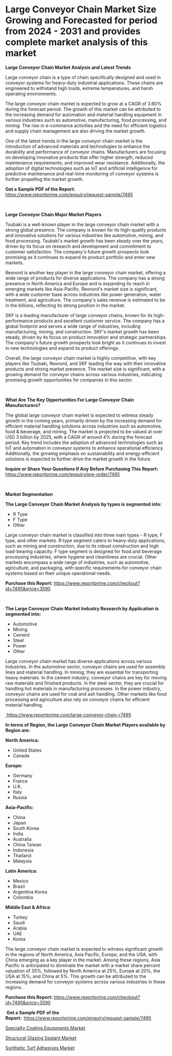 <p><h1>Large Conveyor Chain Market Size Growing and Forecasted for period from 2024 - 2031 and provides complete market analysis of this market</h1></p><p><strong>Large Conveyor Chain Market Analysis and Latest Trends</strong></p>
<p><p>Large conveyor chain is a type of chain specifically designed and used in conveyor systems for heavy-duty industrial applications. These chains are engineered to withstand high loads, extreme temperatures, and harsh operating environments.</p><p>The large conveyor chain market is expected to grow at a CAGR of 3.60% during the forecast period. The growth of this market can be attributed to the increasing demand for automation and material handling equipment in various industries such as automotive, manufacturing, food processing, and mining. The rise in e-commerce activities and the need for efficient logistics and supply chain management are also driving the market growth.</p><p>One of the latest trends in the large conveyor chain market is the introduction of advanced materials and technologies to enhance the durability and performance of conveyor chains. Manufacturers are focusing on developing innovative products that offer higher strength, reduced maintenance requirements, and improved wear resistance. Additionally, the adoption of digital technologies such as IoT and artificial intelligence for predictive maintenance and real-time monitoring of conveyor systems is further propelling the market growth.</p></p>
<p><strong>Get a Sample PDF of the Report:&nbsp;</strong> <a href="https://www.reportprime.com/enquiry/request-sample/7495">https://www.reportprime.com/enquiry/request-sample/7495</a></p>
<p>&nbsp;</p>
<p><strong>Large Conveyor Chain Major Market Players</strong></p>
<p><p>Tsubaki is a well-known player in the large conveyor chain market with a strong global presence. The company is known for its high-quality products and innovative solutions for various industries like automotive, mining, and food processing. Tsubaki's market growth has been steady over the years, driven by its focus on research and development and commitment to customer satisfaction. The company's future growth prospects look promising as it continues to expand its product portfolio and enter new markets.</p><p>Rexnord is another key player in the large conveyor chain market, offering a wide range of products for diverse applications. The company has a strong presence in North America and Europe and is expanding its reach in emerging markets like Asia-Pacific. Rexnord's market size is significant, with a wide customer base across industries like power generation, water treatment, and agriculture. The company's sales revenue is estimated to be in the billions, reflecting its strong position in the market.</p><p>SKF is a leading manufacturer of large conveyor chains, known for its high-performance products and excellent customer service. The company has a global footprint and serves a wide range of industries, including manufacturing, mining, and construction. SKF's market growth has been steady, driven by its focus on product innovation and strategic partnerships. The company's future growth prospects look bright as it continues to invest in new technologies and expand its product offerings.</p><p>Overall, the large conveyor chain market is highly competitive, with key players like Tsubaki, Rexnord, and SKF leading the way with their innovative products and strong market presence. The market size is significant, with a growing demand for conveyor chains across various industries, indicating promising growth opportunities for companies in this sector.</p></p>
<p>&nbsp;</p>
<p><strong>What Are The Key Opportunities For Large Conveyor Chain Manufacturers?</strong></p>
<p><p>The global large conveyor chain market is expected to witness steady growth in the coming years, primarily driven by the increasing demand for efficient material handling solutions across industries such as automotive, food & beverage, and mining. The market is projected to be valued at over USD 3 billion by 2025, with a CAGR of around 4% during the forecast period. Key trend includes the adoption of advanced technologies such as IoT and automation in conveyor systems to enhance operational efficiency. Additionally, the growing emphasis on sustainability and energy-efficient solutions is expected to further drive the market growth in the future.</p></p>
<p><strong>Inquire or Share Your Questions If Any Before Purchasing This Report:</strong> <a href="https://www.reportprime.com/enquiry/pre-order/7495">https://www.reportprime.com/enquiry/pre-order/7495</a></p>
<p>&nbsp;</p>
<p><strong>Market Segmentation</strong></p>
<p><strong>The Large Conveyor Chain Market Analysis by types is segmented into:</strong></p>
<p><ul><li>R Type</li><li>F Type</li><li>Other</li></ul></p>
<p><p>Large conveyor chain market is classified into three main types - R type, F type, and other markets. R type segment caters to heavy-duty applications, such as mining and construction, due to its robust construction and high load-bearing capacity. F type segment is designed for food and beverage processing industries, where hygiene and cleanliness are crucial. Other markets encompass a wide range of industries, such as automotive, agriculture, and packaging, with specific requirements for conveyor chain systems based on their unique operational needs.</p></p>
<p><strong>Purchase this Report:&nbsp;</strong><a href="https://www.reportprime.com/checkout?id=7495&price=3590">https://www.reportprime.com/checkout?id=7495&price=3590</a></p>
<p>&nbsp;</p>
<p><strong>The Large Conveyor Chain Market Industry Research by Application is segmented into:</strong></p>
<p><ul><li>Automotive</li><li>Mining</li><li>Cement</li><li>Steel</li><li>Power</li><li>Other</li></ul></p>
<p><p>Large conveyor chain market has diverse applications across various industries. In the automotive sector, conveyor chains are used for assembly lines and material handling. In mining, they are essential for transporting heavy materials. In the cement industry, conveyor chains are key for moving raw materials and finished products. In the steel sector, they are crucial for handling hot materials in manufacturing processes. In the power industry, conveyor chains are used for coal and ash handling. Other markets like food processing and agriculture also rely on conveyor chains for efficient material handling.</p></p>
<p><a href="https://www.reportprime.com/large-conveyor-chain-r7495">&nbsp;https://www.reportprime.com/large-conveyor-chain-r7495</a></p>
<p><strong>In terms of Region, the Large Conveyor Chain Market Players available by Region are:</strong></p>
<p>
    <p> <strong> North America: </strong>
        <ul>
            <li>United States</li>
            <li>Canada</li>
        </ul>
        </p> 
    <p> <strong> Europe: </strong>
        <ul>
            <li>Germany</li>
            <li>France</li>
            <li>U.K.</li>
            <li>Italy</li>
            <li>Russia</li>
        </ul>
        </p> 
    <p> <strong> Asia-Pacific: </strong>
        <ul>
            <li>China</li>
            <li>Japan</li>
            <li>South Korea</li>
            <li>India</li>
            <li>Australia</li>
            <li>China Taiwan</li>
            <li>Indonesia</li>
            <li>Thailand</li>
            <li>Malaysia</li>
        </ul>
        </p> 
    <p> <strong> Latin America: </strong>
        <ul>
            <li>Mexico</li>
            <li>Brazil</li>
            <li>Argentina Korea</li>
            <li>Colombia</li>
        </ul>
        </p> 
    <p> <strong> Middle East & Africa: </strong>
        <ul>
            <li>Turkey</li>
            <li>Saudi</li>
            <li>Arabia</li>
            <li>UAE</li>
            <li>Korea</li>
        </ul>
    </p>
    </p>
<p><p>The large conveyor chain market is expected to witness significant growth in the regions of North America, Asia Pacific, Europe, and the USA, with China emerging as a key player in the market. Among these regions, Asia Pacific is anticipated to dominate the market with a market share percent valuation of 35%, followed by North America at 25%, Europe at 20%, the USA at 15%, and China at 5%. This growth can be attributed to the increasing demand for conveyor systems across various industries in these regions.</p></p>
<p><strong>Purchase this Report: </strong><a href="https://www.reportprime.com/checkout?id=7495&price=3590">https://www.reportprime.com/checkout?id=7495&price=3590</a></p>
<p>&nbsp;<strong>Get a Sample PDF of the Report:&nbsp;&nbsp;</strong><a href="https://www.reportprime.com/enquiry/request-sample/7495">https://www.reportprime.com/enquiry/request-sample/7495</a></p>
<p><strong></strong></p>
<p><p><a href="https://www.linkedin.com/pulse/specialty-coating-equipments-market-size-trends-growth-5hf0c?trackingId=A%2BStj1%2Bf8azlrj8JpHeDqA%3D%3D">Specialty Coating Equipments Market</a></p><p><a href="https://www.linkedin.com/pulse/structural-glazing-sealant-market-size-2024-2031-global-industrial-ieozf?trackingId=MohPzWUwp6xriMEduQtqiw%3D%3D">Structural Glazing Sealant Market</a></p><p><a href="https://www.linkedin.com/pulse/synthetic-turf-adhesives-market-comprehensive-report-its-share-7wqef?trackingId=oUPW5AzrOI7PjIhEduygfw%3D%3D">Synthetic Turf Adhesives Market</a></p></p>